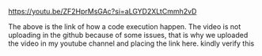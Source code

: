 
https://youtu.be/ZF2HprMsGAc?si=aLGYD2XLtCmmh2vD

The above is the link of how a code execution happen.
The video is not uploading in the github because of some issues, that is why we uploaded the video in my youtube channel and placing the link here.
kindly verify this
